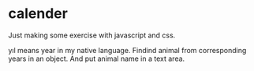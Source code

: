 # calender
Just making some exercise with javascript and css.

yıl means year in my native language.
Findind animal from corresponding years in an object. And put animal name in a text area.
